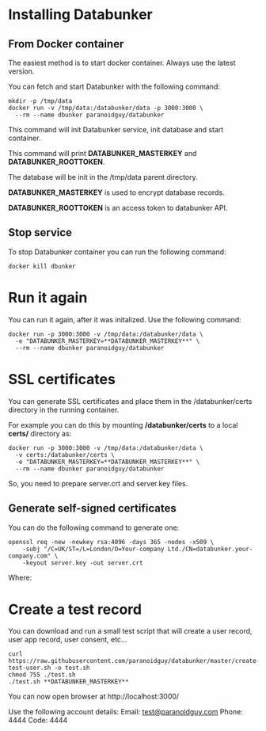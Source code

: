 # Installing Databunker

## From Docker container

The easiest method is to start docker container. Always use the latest version.

You can fetch and start Databunker with the following command:

```
mkdir -p /tmp/data
docker run -v /tmp/data:/databunker/data -p 3000:3000 \
  --rm --name dbunker paranoidguy/databunker
```

This command will init Databunker service, init database and start container.

This command will print **DATABUNKER_MASTERKEY** and **DATABUNKER_ROOTTOKEN**.

The database will be init in the /tmp/data parent directory.

**DATABUNKER_MASTERKEY** is used to encrypt database records.

**DATABUNKER_ROOTTOKEN** is an access token to databunker API.


## Stop service

To stop Databunker container you can run the following command:

```
docker kill dbunker
```

# Run it again

You can run it again, after it was initalized. Use the following command:

```
docker run -p 3000:3000 -v /tmp/data:/databunker/data \
  -e "DATABUNKER_MASTERKEY=**DATABUNKER_MASTERKEY**" \
  --rm --name dbunker paranoidguy/databunker
```

# SSL certificates

You can generate SSL certificates and place them in the /databunker/certs directory in the running container.

For example you can do this by mounting **/databunker/certs** to a local **certs/** directory as:

```
docker run -p 3000:3000 -v /tmp/data:/databunker/data \
  -v certs:/databunker/certs \
  -e "DATABUNKER_MASTERKEY=**DATABUNKER_MASTERKEY**" \
  --rm --name dbunker paranoidguy/databunker

```

So, you need to prepare server.crt and server.key files.

## Generate self-signed certificates

You can do the following command to generate one:

```
openssl req -new -newkey rsa:4096 -days 365 -nodes -x509 \
    -subj "/C=UK/ST=/L=London/O=Your-company Ltd./CN=databunker.your-company.com" \
    -keyout server.key -out server.crt
```

Where:

# Create a test record

You can download and run a small test script that will create a user record, user app record, user consent, etc...

```
curl https://raw.githubusercontent.com/paranoidguy/databunker/master/create-test-user.sh -o test.sh
chmod 755 ./test.sh
./test.sh **DATABUNKER_MASTERKEY**
```

You can now open browser at http://localhost:3000/

Use the following account details:
Email: test@paranoidguy.com
Phone: 4444
Code: 4444